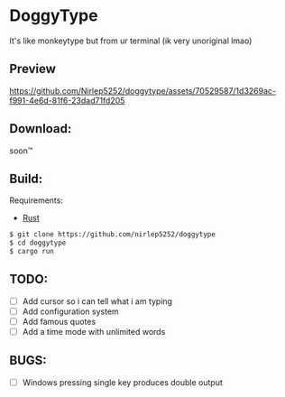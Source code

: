 # DoggyType

It's like monkeytype but from ur terminal (ik very unoriginal lmao)

## Preview 

https://github.com/Nirlep5252/doggytype/assets/70529587/1d3269ac-f991-4e6d-81f6-23dad71fd205

## Download:

soon™️

## Build:

Requirements: 
- [Rust](https://www.rust-lang.org/)

```bash
$ git clone https://github.com/nirlep5252/doggytype
$ cd doggytype
$ cargo run
```

## TODO: 
- [ ] Add cursor so i can tell what i am typing
- [ ] Add configuration system
- [ ] Add famous quotes
- [ ] Add a time mode with unlimited words

## BUGS:
- [ ] Windows pressing single key produces double output
